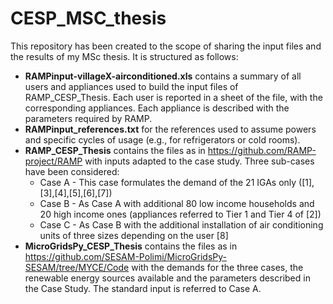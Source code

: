 # CESP_MSC_thesis

This repository has been created to the scope of sharing the input files and the results of my MSc thesis. It is structured as follows: 

* **RAMPinput-villageX-airconditioned.xls** contains a summary of all users and appliances used to build the input files of RAMP_CESP_Thesis. 
Each user is reported in a sheet of the file, with the corresponding appliances. 
Each appliance is described with the parameters required by RAMP.
* **RAMPinput_references.txt** for the references used to assume powers and specific cycles of usage (e.g., for refrigerators or cold rooms).
* **RAMP_CESP_Thesis** contains the files as in https://github.com/RAMP-project/RAMP with inputs adapted to the case study. Three sub-cases have been considered:
	* Case A - This case formulates the demand of the 21 IGAs only ([1],[3],[4],[5],[6],[7])
	* Case B - As Case A with additional 80 low income households and 20 high income ones 	(appliances referred to Tier 1 and Tier 4 of [2])
	* Case C - As Case B with the additional installation of air conditioning units of three sizes depending on the user [8]
* **MicroGridsPy_CESP_Thesis** contains the files as in https://github.com/SESAM-Polimi/MicroGridsPy-SESAM/tree/MYCE/Code with the demands for the three cases, the renewable energy sources available and the parameters described in the Case Study. The standard input is referred to Case A.
